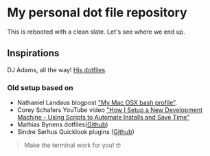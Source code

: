 # My personal dot file repository
This is rebooted with a clean slate. Let's see where we end up.

## Inspirations
DJ Adams, all the way! [His dotfiles](https://github.com/qmacro/dotfiles).

### Old setup based on
* Nathaniel Landaus blogpost ["My Mac OSX bash profile"](https://natelandau.com/my-mac-osx-bash_profile/). 
* Corey Schafers YouTube video ["How I Setup a New Development Machine - Using Scripts to Automate Installs and Save Time"](https://www.youtube.com/watch?v=kIdiWut8eD8)
* Mathias Bynens dotfiles([Github](https://github.com/mathiasbynens/dotfiles))
* Sindre Sørhus Quicklook plugins ([Github](https://github.com/sindresorhus/quick-look-plugins))


> Make the terminal work for you! 🤓